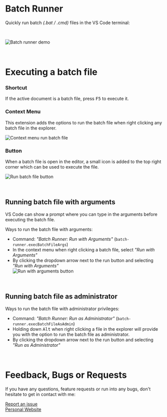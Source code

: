 # Batch Runner

Quickly run batch *(.bat / .cmd)* files in the VS Code terminal:

<br>

![Batch runner demo](https://raw.githubusercontent.com/nils-soderman/vscode-batch-runner/main/media/demo/demo-exec.gif)

<br>

# Executing a batch file

### Shortcut
If the active document is a batch file, press <kbd>F5</kbd> to execute it.

### Context Menu
This extension adds the options to run the batch file when right clicking any batch file in the explorer.

![Context menu run batch file](https://raw.githubusercontent.com/nils-soderman/vscode-batch-runner/main/media/demo/demo-context-menu.png)

### Button
When a batch file is open in the editor, a small icon is added to the top right corner which can be used to execute the file.

![Run batch file button](https://raw.githubusercontent.com/nils-soderman/vscode-batch-runner/main/media/demo/demo-exec-button.png)

<br>

## Running batch file with arguments

VS Code can show a prompt where you can type in the arguments before executing the batch file.

Ways to run the batch file with arguments:  

* Command: *"Batch Runner: Run with Arguments"* (`batch-runner.execBatchFileArgs`)
* In the context menu when right clicking a batch file, select *"Run with Arguments"*
* By clicking the dropdown arrow next to the run button and selecting *"Run with Arguments"*  
    ![Run with arguments button](https://raw.githubusercontent.com/nils-soderman/vscode-batch-runner/main/media/demo/demo-exec-button-args.png)

<br>

## Running batch file as administrator

Ways to run the batch file with administrator privileges:

* Command: *"Batch Runner: Run as Administrator"* (`batch-runner.execBatchFileAsAdmin`)
* Holding down <kbd>Alt</kbd> when right clicking a file in the explorer will provide you with the option to run the batch file as administrator.
* By clicking the dropdown arrow next to the run button and selecting *"Run as Administrator"*

<br>

# Feedback, Bugs or Requests

If you have any questions, feature requests or run into any bugs, don't hesitate to get in contact with me:

[Report an issue](https://github.com/nils-soderman/vscode-batch-runner/issues "Report a bug on the GitHub repository")<br>
[Personal Website](https://nilssoderman.com)<br>